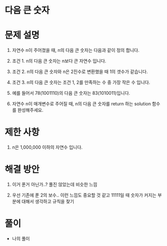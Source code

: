 # 다음 큰 숫자

# 문제 설명

1. 자연수 n이 주어졌을 때, n의 다음 큰 숫자는 다음과 같이 정의 합니다.

2. 조건 1. n의 다음 큰 숫자는 n보다 큰 자연수 입니다.

3. 조건 2. n의 다음 큰 숫자와 n은 2진수로 변환했을 때 1의 갯수가 같습니다.

4. 조건 3. n의 다음 큰 숫자는 조건 1, 2를 만족하는 수 중 가장 작은 수 입니다.

5. 예를 들어서 78(1001110)의 다음 큰 숫자는 83(1010011)입니다.

6. 자연수 n이 매개변수로 주어질 때, n의 다음 큰 숫자를 return 하는 solution 함수를 완성해주세요.


# 제한 사항

1. n은 1,000,000 이하의 자연수 입니다.

# 해결 방안

1. 이거 푼거 아닌가..? 풀진 않았는데 비슷한 느낌 

2. 우선 기존에 푼 2의 보수.. 이런 느낌도 중요할 것 같고 11111일 때 숫자가 커지는 부분에 대해서 생각하고 규칙을 찾기

# 풀이

- 나의 풀이

```

```